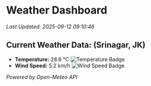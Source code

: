 
# Weather Dashboard

_Last Updated: 2025-09-12 09:10:46_

## Current Weather Data: (Srinagar, JK)
- **Temperature:** 28.6 °C ![Temperature Badge](https://img.shields.io/badge/Temperature-Medium%20Temp-green)
- **Wind Speed:** 5.2 km/h ![Wind Speed Badge](https://img.shields.io/badge/Wind%20Speed-Light%20Wind-blue)

*Powered by Open-Meteo API*
